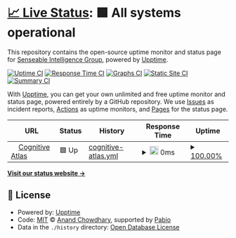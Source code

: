 # [📈 Live Status](https://sensein.github.io/Neuro-Ontologies): <!--live status--> **🟩 All systems operational**

This repository contains the open-source uptime monitor and status page for [Senseable Intelligence Group](https://sensein.group/), powered by [Upptime](https://github.com/upptime/upptime).

[![Uptime CI](https://github.com/sensein/Neuro-Ontologies/workflows/Uptime%20CI/badge.svg)](https://github.com/sensein/Neuro-Ontologies/actions?query=workflow%3A%22Uptime+CI%22)
[![Response Time CI](https://github.com/sensein/Neuro-Ontologies/workflows/Response%20Time%20CI/badge.svg)](https://github.com/sensein/Neuro-Ontologies/actions?query=workflow%3A%22Response+Time+CI%22)
[![Graphs CI](https://github.com/sensein/Neuro-Ontologies/workflows/Graphs%20CI/badge.svg)](https://github.com/sensein/Neuro-Ontologies/actions?query=workflow%3A%22Graphs+CI%22)
[![Static Site CI](https://github.com/sensein/Neuro-Ontologies/workflows/Static%20Site%20CI/badge.svg)](https://github.com/sensein/Neuro-Ontologies/actions?query=workflow%3A%22Static+Site+CI%22)
[![Summary CI](https://github.com/sensein/Neuro-Ontologies/workflows/Summary%20CI/badge.svg)](https://github.com/sensein/Neuro-Ontologies/actions?query=workflow%3A%22Summary+CI%22)

With [Upptime](https://upptime.js.org), you can get your own unlimited and free uptime monitor and status page, powered entirely by a GitHub repository. We use [Issues](https://github.com/sensein/Neuro-Ontologies/issues) as incident reports, [Actions](https://github.com/sensein/Neuro-Ontologies/actions) as uptime monitors, and [Pages](https://sensein.github.io/Neuro-Ontologies) for the status page.

<!--start: status pages-->
<!-- This summary is generated by Upptime (https://github.com/upptime/upptime) -->
<!-- Do not edit this manually, your changes will be overwritten -->
<!-- prettier-ignore -->
| URL | Status | History | Response Time | Uptime |
| --- | ------ | ------- | ------------- | ------ |
| <img alt="" src="https://icons.duckduckgo.com/ip3/www.cognitiveatlas.org.ico" height="13"> [Cognitive Atlas](https://www.cognitiveatlas.org/) | 🟩 Up | [cognitive-atlas.yml](https://github.com/sensein/Neuro-Ontologies/commits/HEAD/history/cognitive-atlas.yml) | <details><summary><img alt="Response time graph" src="./graphs/cognitive-atlas/response-time-week.png" height="20"> 0ms</summary><br><a href="https://sensein.github.io/Neuro-Ontologies/history/cognitive-atlas"><img alt="Response time 0" src="https://img.shields.io/endpoint?url=https%3A%2F%2Fraw.githubusercontent.com%2Fsensein%2FNeuro-Ontologies%2FHEAD%2Fapi%2Fcognitive-atlas%2Fresponse-time.json"></a><br><a href="https://sensein.github.io/Neuro-Ontologies/history/cognitive-atlas"><img alt="24-hour response time 0" src="https://img.shields.io/endpoint?url=https%3A%2F%2Fraw.githubusercontent.com%2Fsensein%2FNeuro-Ontologies%2FHEAD%2Fapi%2Fcognitive-atlas%2Fresponse-time-day.json"></a><br><a href="https://sensein.github.io/Neuro-Ontologies/history/cognitive-atlas"><img alt="7-day response time 0" src="https://img.shields.io/endpoint?url=https%3A%2F%2Fraw.githubusercontent.com%2Fsensein%2FNeuro-Ontologies%2FHEAD%2Fapi%2Fcognitive-atlas%2Fresponse-time-week.json"></a><br><a href="https://sensein.github.io/Neuro-Ontologies/history/cognitive-atlas"><img alt="30-day response time 0" src="https://img.shields.io/endpoint?url=https%3A%2F%2Fraw.githubusercontent.com%2Fsensein%2FNeuro-Ontologies%2FHEAD%2Fapi%2Fcognitive-atlas%2Fresponse-time-month.json"></a><br><a href="https://sensein.github.io/Neuro-Ontologies/history/cognitive-atlas"><img alt="1-year response time 0" src="https://img.shields.io/endpoint?url=https%3A%2F%2Fraw.githubusercontent.com%2Fsensein%2FNeuro-Ontologies%2FHEAD%2Fapi%2Fcognitive-atlas%2Fresponse-time-year.json"></a></details> | <details><summary><a href="https://sensein.github.io/Neuro-Ontologies/history/cognitive-atlas">100.00%</a></summary><a href="https://sensein.github.io/Neuro-Ontologies/history/cognitive-atlas"><img alt="All-time uptime 100.00%" src="https://img.shields.io/endpoint?url=https%3A%2F%2Fraw.githubusercontent.com%2Fsensein%2FNeuro-Ontologies%2FHEAD%2Fapi%2Fcognitive-atlas%2Fuptime.json"></a><br><a href="https://sensein.github.io/Neuro-Ontologies/history/cognitive-atlas"><img alt="24-hour uptime 100.00%" src="https://img.shields.io/endpoint?url=https%3A%2F%2Fraw.githubusercontent.com%2Fsensein%2FNeuro-Ontologies%2FHEAD%2Fapi%2Fcognitive-atlas%2Fuptime-day.json"></a><br><a href="https://sensein.github.io/Neuro-Ontologies/history/cognitive-atlas"><img alt="7-day uptime 100.00%" src="https://img.shields.io/endpoint?url=https%3A%2F%2Fraw.githubusercontent.com%2Fsensein%2FNeuro-Ontologies%2FHEAD%2Fapi%2Fcognitive-atlas%2Fuptime-week.json"></a><br><a href="https://sensein.github.io/Neuro-Ontologies/history/cognitive-atlas"><img alt="30-day uptime 100.00%" src="https://img.shields.io/endpoint?url=https%3A%2F%2Fraw.githubusercontent.com%2Fsensein%2FNeuro-Ontologies%2FHEAD%2Fapi%2Fcognitive-atlas%2Fuptime-month.json"></a><br><a href="https://sensein.github.io/Neuro-Ontologies/history/cognitive-atlas"><img alt="1-year uptime 100.00%" src="https://img.shields.io/endpoint?url=https%3A%2F%2Fraw.githubusercontent.com%2Fsensein%2FNeuro-Ontologies%2FHEAD%2Fapi%2Fcognitive-atlas%2Fuptime-year.json"></a></details>

<!--end: status pages-->

[**Visit our status website →**](https://sensein.github.io/Neuro-Ontologies)

## 📄 License

- Powered by: [Upptime](https://github.com/upptime/upptime)
- Code: [MIT](./LICENSE) © [Anand Chowdhary](https://anandchowdhary.com), supported by [Pabio](https://pabio.com)
- Data in the `./history` directory: [Open Database License](https://opendatacommons.org/licenses/odbl/1-0/)
